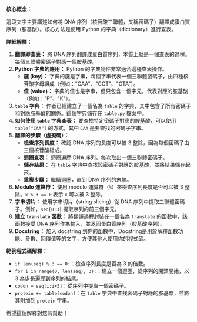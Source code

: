 **核心概念：**

這段文字主要講述如何將 DNA 序列（核苷酸三聯體，又稱密碼子）翻譯成蛋白質序列（胺基酸）。核心方法是使用 Python 的字典（dictionary）進行查表。

**詳細解釋：**

1.  **翻譯即查表：** 將 DNA 序列翻譯成蛋白質序列，本質上就是一個查表的過程。每個三聯體密碼子對應一個胺基酸。
2.  **Python 字典的應用：** Python 的字典物件非常適合這種查表操作。
    *   **鍵 (key)：** 字典的鍵是字串，每個字串代表一個三聯體密碼子，由四種核苷酸字母組成（例如："CAA"、"CCT"、"GTA"）。
    *   **值 (value)：** 字典的值也是字串，但只包含一個字元，代表對應的胺基酸（例如："P"、"K"）。
3.  **`table` 字典：** 作者已經建立了一個名為 `table` 的字典，其中包含了所有密碼子和對應胺基酸的關係。這個字典儲存在 `table.py` 檔案中。
4.  **如何使用 `table` 字典查表：** 要查找特定密碼子對應的胺基酸，可以使用 `table["CAA"]` 的方式，其中 `CAA` 是要查找的密碼子字串。
5.  **翻譯的步驟（虛擬碼）：**
    *   **檢查序列長度：** 確認 DNA 序列的長度可以被 3 整除，因為每個密碼子由三個核苷酸組成。
    *   **迴圈查表：** 迴圈遍歷 DNA 序列，每次取出一個三聯體密碼子。
    *   **儲存結果：** 在 `table` 字典中查找該密碼子對應的胺基酸，並將結果儲存起來。
    *   **重複步驟：** 繼續迴圈，直到 DNA 序列的末端。
6.  **Modulo 運算符：** 使用 modulo 運算符（`%`）來檢查序列長度是否可以被 3 整除。`x % 3 == 0` 表示 `x` 可以被 3 整除。
7.  **字串切片：** 使用字串切片（string slicing）從 DNA 序列中提取三聯體密碼子。例如，`seq[0:3]` 提取序列的前三個字元。
8.  **建立 `translate` 函數：** 將翻譯過程封裝在一個名為 `translate` 的函數中，該函數接受 DNA 序列作為輸入，並返回蛋白質序列（胺基酸序列）。
9.  **Docstring：** 加入 docstring 到你的函數中，Docstring是用於解釋函數功能、參數、回傳值等的文字，方便其他人使用你的程式碼。

**範例程式碼解釋：**

*   `if len(seq) % 3 == 0:`：檢查序列長度是否為 3 的倍數。
*   `for i in range(0, len(seq), 3):`：建立一個迴圈，從序列的開頭開始，以 3 為步長遍歷到序列的結尾。
*   `codon = seq[i:i+3]`：從序列中提取一個密碼子。
*   `protein += table[codon]`：在 `table` 字典中查找密碼子對應的胺基酸，並將其附加到 `protein` 字串。

希望這個解釋對您有幫助！
